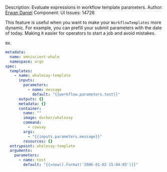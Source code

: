 Description: Evaluate expressions in workflow template parameters.
Author: [Erwan Daniel](https://github.com/k3rnL)
Component: UI
Issues: 14726

This feature is useful when you want to make your `WorkflowTemplates` more dynamic.
For example, you can prefill your submit parameters with the date of today.
Making it easier for operators to start a job and avoid mistakes.

ex.
```yaml
metadata:
  name: omniscient-whale
  namespace: argo
spec:
  templates:
    - name: whalesay-template
      inputs:
        parameters:
          - name: message
            default: "{{workflow.parameters.test}}"
      outputs: {}
      metadata: {}
      container:
        name: ""
        image: docker/whalesay
        command:
          - cowsay
        args:
          - "{{inputs.parameters.message}}"
        resources: {}
  entrypoint: whalesay-template
  arguments:
    parameters:
      - name: test
        default: "{{=now().Format('2006-01-02 15:04:05')}}"
```